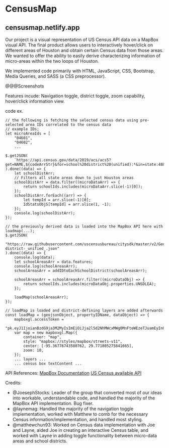 # CensusMap
## censusmap.netlify.app

Our project is a visual representation of US Census API data on a MapBox visual API.
The final product allows users to interactively hover/click on different areas of Houston and obtain certain Census data from those areas.
We wanted to offer the ability to easily derive characterizing information of micro-areas within the two loops of Houston.

We implemented code primarily with HTML, JavaScript, CSS, Bootstrap, Media Queries, and SASS (a CSS preprocessor).

@@@Screenshots

Features incude: Navigation toggle, district toggle, zoom capability, hover/click information view.

code ex.
```
// the following is fetching the selected census data using pre-selected area IDs correlated to the census data
// example IDs; 
let microAreaIds = [
    "04601",
    "04602",
    ...
    
$.getJSON(
    `https://api.census.gov/data/2019/acs/acs5?get=NAME,${codeArrStr}&for=school%20district%20(unified):*&in=state:48&key=edf70f15a37d771191e6f4d62aab1871d9182206`
).done((data) => {
    let schoolDistArr;
    // Filters all state areas down to just Houston areas
    schoolDistArr = data.filter((microDataArr) => {
        return schoolIds.includes(microDataArr.slice(-1)[0]);
    });
    schoolDistArr.forEach((arr) => {
        let tempId = arr.slice(-1)[0];
        IdStatsObjS[tempId] = arr.slice(1, -1);
    });
    console.log(schoolDistArr);
});

// the previously derived data is loaded into the MapBox API here with loadmap(...);
$.getJSON(
    "https://raw.githubusercontent.com/uscensusbureau/citysdk/master/v2/GeoJSON/500k/2019/48/school-district-_unified_.json"
).done((data) => {
    console.log(data);
    let schoolAreasArr = data.features;
    console.log(schoolAreasArr);
    schoolAreasArr = addIDtoEachSchoolDistrict(schoolAreasArr);

    schoolAreasArr = schoolAreasArr.filter((microDataObj) => {
        return schoolIds.includes(microDataObj.properties.UNSDLEA);
    });

    loadMap(schoolAreasArr);
});

// loadMap is loaded and district-defining layers are added afterwards
const loadMap = (geojsonObject, propertyIDName, dataObject) => {
    mapboxgl.accessToken =
        "pk.eyJ1IjoianBzdG9ja3M2MyIsImEiOiJja2l5d2NhMWcxMWg0MnFteWEzeTJuamEyIn0.PdNZpYTkVaLLuCScXpjxiw";
    var map = new mapboxgl.Map({
        container: "map",
        style: "mapbox://styles/mapbox/streets-v11",
        center: [-95.36776743580762, 29.771805275841665],
        zoom: 10,
    });
    ... layers ...
    ... census box textContent ...
```    

API References:
[MapBox Documentation](https://docs.mapbox.com/)
[US Census available API](https://www.census.gov/data/developers/data-sets.html)

Credits:
* @JoesephStocks: Leader of the group that converted most of our ideas into workable, understandable code, and handled the majority of the MapBox API implementation.
             Bug fixer.
* @laynemag: Handled the majority of the navigation toggle implementation, worked with Matthew to comb for the necessary Census information/implementation, and
             handled most styling.
* @matthewchun93: Worked on Census data implementation with Joe and Layne, aided Joe in creating an interactive Census table, and worked with Layne in
             adding toggle functionality between micro-data areas and school districts.
